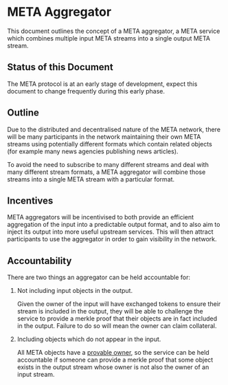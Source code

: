 # META Aggregator

This document outlines the concept of a META aggregator, a META service which
combines multiple input META streams into a single output META stream.

## Status of this Document

The META protocol is at an early stage of development, expect this document to
change frequently during this early phase.

## Outline

Due to the distributed and decentralised nature of the META network, there will
be many participants in the network maintaining their own META streams using
potentially different formats which contain related objects (for example many
news agencies publishing news articles).

To avoid the need to subscribe to many different streams and deal with many
different stream formats, a META aggregator will combine those streams into a
single META stream with a particular format.

## Incentives

META aggregators will be incentivised to both provide an efficient aggregation
of the input into a predictable output format, and to also aim to inject its
output into more useful upstream services. This will then attract participants
to use the aggregator in order to gain visibility in the network.

## Accountability

There are two things an aggregator can be held accountable for:

1. Not including input objects in the output.

    Given the owner of the input will have exchanged tokens to ensure their
    stream is included in the output, they will be able to challenge the
    service to provide a merkle proof that their objects are in fact included
    in the output. Failure to do so will mean the owner can claim collateral.

2. Including objects which do not appear in the input.

    All META objects have a [provable owner](object.md#base-properties), so the
    service can be held accountable if someone can provide a merkle proof that
    some object exists in the output stream whose owner is not also the owner
    of an input stream.
